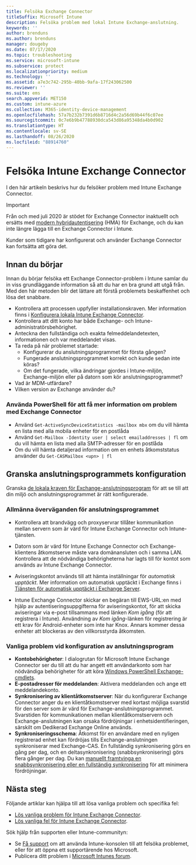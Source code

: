 ```yaml
---
title: Felsöka Exchange Connector
titleSuffix: Microsoft Intune
description: Felsöka problem med lokal Intune Exchange-anslutning.
keywords: ''
author: brenduns
ms.author: brenduns
manager: dougeby
ms.date: 07/17/2020
ms.topic: troubleshooting
ms.service: microsoft-intune
ms.subservice: protect
ms.localizationpriority: medium
ms.technology: ''
ms.assetid: a7e3c742-295b-40bb-9afa-17f243062500
ms.reviewer: ''
ms.suite: ems
search.appverid: MET150
ms.custom: intune-azure
ms.collection: M365-identity-device-management
ms.openlocfilehash: 57a7b232b7391d6b8716d4c2a56d69b44f6c07ee
ms.sourcegitcommit: 0c7e6b9b47788930dca543d86a95348da4b0d902
ms.translationtype: HT
ms.contentlocale: sv-SE
ms.lasthandoff: 08/26/2020
ms.locfileid: "88914760"
---
```

# <a name="troubleshoot-the-intune-exchange-connector"></a>Felsöka Intune Exchange Connector

I den här artikeln beskrivs hur du felsöker problem med Intune Exchange Connector.

> [!IMPORTANT]
>
> Från och med juli 2020 är stödet för Exchange Connector inaktuellt och ersätts med [modern hybridautentisering](/office365/enterprise/hybrid-modern-auth-overview) (HMA) för Exchange, och du kan inte längre lägga till en Exchange Connector i Intune.
>
> Kunder som tidigare har konfigurerat och använder Exchange Connector kan fortsätta att göra det.


## <a name="before-you-start"></a>Innan du börjar

Innan du börjar felsöka ett Exchange Connector-problem i Intune samlar du in viss grundläggande information så att du har en bra grund att utgå från. Med den här metoden blir det lättare att förstå problemets beskaffenhet och lösa det snabbare.

- Kontrollera att processen uppfyller installationskraven. Mer information finns i [Konfigurera lokala Intune Exchange Connector](exchange-connector-install.md).
- Kontrollera att ditt konto har både Exchange- och Intune-administratörsbehörighet.
- Anteckna den fullständiga och exakta felmeddelandetexten, informationen och var meddelandet visas.
- Ta reda på när problemet startade: 
  - Konfigurerar du anslutningsprogrammet för första gången? 
  - Fungerade anslutningsprogrammet korrekt och kunde sedan inte köras?
  - Om det fungerade, vilka ändringar gjordes i Intune-miljön, Exchange-miljön eller på datorn som kör anslutningsprogrammet?
- Vad är MDM-utfärdare?
- Vilken version av Exchange använder du?

### <a name="use-powershell-to-get-more-data-on-exchange-connector-issues"></a>Använda PowerShell för att få mer information om problem med Exchange Connector

- Använd `Get-ActiveSyncDeviceStatistics -mailbox mbx` om du vill hämta en lista med alla mobila enheter för en postlåda
- Använd `Get-Mailbox -Identity user | select emailaddresses | fl` om du vill hämta en lista med alla SMTP-adresser för en postlåda
- Om du vill hämta detaljerad information om en enhets åtkomststatus använder du `Get-CASMailbox <upn> | fl`

## <a name="review-the-connector-configuration"></a>Granska anslutningsprogrammets konfiguration

Granska [de lokala kraven för Exchange-anslutningsprogram](exchange-connector-install.md#intune-exchange-connector-requirements) för att se till att din miljö och anslutningsprogrammet är rätt konfigurerade. 

### <a name="general-considerations-for-the-connector"></a>Allmänna överväganden för anslutningsprogrammet

- Kontrollera att brandvägg och proxyservrar tillåter kommunikation mellan servern som är värd för Intune Exchange Connector och Intune-tjänsten.

- Datorn som är värd för Intune Exchange Connector och Exchange-klientens åtkomstserve måste vara domänansluten och i samma LAN. Kontrollera att de nödvändiga behörigheterna har lagts till för kontot som används av Intune Exchange Connector.

- Aviseringskontot används till att hämta inställningar för *automatisk upptäckt*. Mer information om automatisk upptäckt i Exchange finns i [Tjänsten för automatisk upptäckt i Exchange Server](/exchange/architecture/client-access/autodiscover?view=exchserver-2016).

- Intune Exchange Connector skickar en begäran till EWS-URL:en med hjälp av autentiseringsuppgifterna för aviseringskontot, för att skicka aviseringar via e-post tillsammans med länken *Kom igång* (för att registrera i Intune). Användning av *Kom igång*-länken för registrering är ett krav för Android-enheter som inte har Knox. Annars kommer dessa enheter att blockeras av den villkorsstyrda åtkomsten.

### <a name="common-issues-for-connector-configurations"></a>Vanliga problem vid konfiguration av anslutningsprogram

- **Kontobehörigheter**: I dialogrutan för Microsoft Intune Exchange Connector ser du till att du har angett ett användarkonto som har nödvändiga behörigheter för att köra [Windows PowerShell Exchange-cmdlets](exchange-connector-install.md#exchange-cmdlet-requirements).
- **E-postadresser för meddelanden**: Aktivera meddelanden och ange ett meddelandekonto.
- **Synkronisering av klientåtkomstserver**: När du konfigurerar Exchange Connector anger du en klientåtkomstserver med kortast möjliga svarstid för den server som är värd för Exchange-anslutningsprogrammet. Svarstiden för kommunikationen mellan klientåtkomstservern och Exchange-anslutningen kan orsaka fördröjningar i enhetsidentifieringen, särskilt om Dedikerad Exchange Online används.
- **Synkroniseringsschema**: Åtkomst för en användare med en nyligen registrerad enhet kan fördröjas tills Exchange-anslutningen synkroniserar med Exchange-CAS. En fullständig synkronisering görs en gång per dag, och en deltasynkronisering (snabbsynkronisering) görs flera gånger per dag. Du kan [manuellt framtvinga en snabbsynkronisering eller en fullständig synkronisering](exchange-connector-install.md#manually-force-a-quick-sync-or-full-sync) för att minimera fördröjningar.

## <a name="next-steps"></a>Nästa steg
Följande artiklar kan hjälpa till att lösa vanliga problem och specifika fel:

- [Lös vanliga problem för Intune Exchange Connector](troubleshoot-exchange-connector-common-problems.md).
- [Lös vanliga fel för Intune Exchange Connector](troubleshoot-exchange-connector-common-errors.md).

Sök hjälp från supporten eller Intune-communityn:

- Se [Få support](../fundamentals/get-support.md) om att använda Intune-konsolen till att felsöka problemet, eller för att öppna ett supportärende hos Microsoft. 
- Publicera ditt problem i [Microsoft Intunes forum](/answers/products/mem).  
